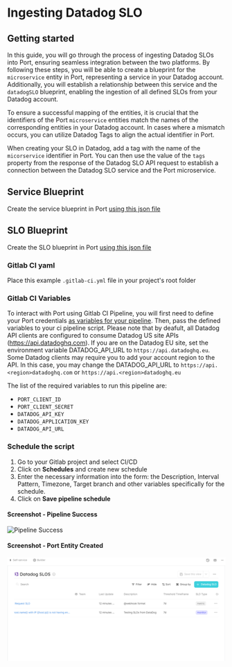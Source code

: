 # Ingesting Datadog SLO


## Getting started

In this guide, you will go through the process of ingesting Datadog SLOs into Port, ensuring seamless integration between the two platforms. By following these steps, you will be able to create a blueprint for the `microservice` entity in Port, representing a service in your Datadog account. Additionally, you will establish a relationship between this service and the `datadogSLO` blueprint, enabling the ingestion of all defined SLOs from your Datadog account.

To ensure a successful mapping of the entities, it is crucial that the identifiers of the Port `microservice` entities match the names of the corresponding entities in your Datadog account. In cases where a mismatch occurs, you can utilize Datadog Tags to align the actual identifier in Port.

When creating your SLO in Datadog, add a tag with the name of the `micorservice` identifier in Port. You can then use the value of the `tags` property from the response of the Datadog SLO API request to establish a connection between the Datadog SLO service and the Port microservice.

## Service Blueprint
Create the service blueprint in Port [using this json file](./datadog/service.md)

## SLO Blueprint
Create the SLO blueprint in Port [using this json file](./datadog/slo.md)

### Gitlab CI yaml
Place this example `.gitlab-ci.yml` file in your project's root folder

### Gitlab CI Variables
To interact with Port using Gitlab CI Pipeline, you will first need to define your Port credentials [as variables for your pipeline](https://docs.gitlab.com/ee/ci/variables/index.html#define-a-cicd-variable-in-the-ui). Then, pass the defined variables to your ci pipeline script. Please note that by deafult, all Datadog API clients are configured to consume Datadog US site APIs (https://api.datadoghq.com). If you are on the Datadog EU site, set the environment variable DATADOG_API_URL to `https://api.datadoghq.eu`. Some Datadog clients may require you to add your account region to the API. In this case, you may change the DATADOG_API_URL to `https://api.<region>datadoghq.com` or `https://api.<region>datadoghq.eu`

The list of the required variables to run this pipeline are:
- `PORT_CLIENT_ID`
- `PORT_CLIENT_SECRET`
- `DATADOG_API_KEY`
- `DATADOG_APPLICATION_KEY`
- `DATADOG_API_URL`

### Schedule the script
1. Go to your Gitlab project and select CI/CD
2. Click on **Schedules** and create new schedule
3. Enter the necessary information into the form: the Description, Interval Pattern, Timezone, Target branch and other variables specifically for the schedule.
4. Click on **Save pipeline schedule** 

#### Screenshot - Pipeline Success
![Pipeline Success](./assets/pipeline_success.PNG "Successful Gitlab Pipeline Scheduled")

#### Screenshot - Port Entity Created
![Port Entity Created](./assets/slo.PNG "Port Entity Created")
